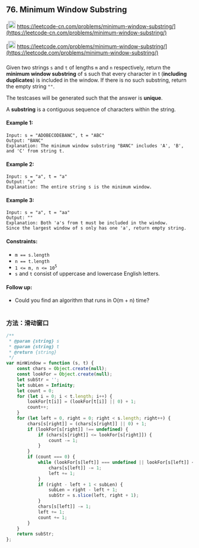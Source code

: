 ## 76. Minimum Window Substring

[<img src="https://static.leetcode-cn.com/cn-mono-assets/production/assets/logo-dark-cn.c42314a8.svg" height="20" /> https://leetcode-cn.com/problems/minimum-window-substring/](https://leetcode-cn.com/problems/minimum-window-substring/)

[<img src="https://assets.leetcode.com/static_assets/public/webpack_bundles/images/logo-dark.e99485d9b.svg" height="20"/> https://leetcode.com/problems/minimum-window-substring/](https://leetcode.com/problems/minimum-window-substring/)

###

Given two strings `s` and `t` of lengths `m` and `n` respectively, return the **minimum window substring** of s such that every character in t (**including duplicates**) is included in the window. If there is no such substring, return the empty string `""`.

The testcases will be generated such that the answer is **unique**.

A **substring** is a contiguous sequence of characters within the string.

#### Example 1:

```
Input: s = "ADOBECODEBANC", t = "ABC"
Output: "BANC"
Explanation: The minimum window substring "BANC" includes 'A', 'B', and 'C' from string t.
```

#### Example 2:

```
Input: s = "a", t = "a"
Output: "a"
Explanation: The entire string s is the minimum window.
```

#### Example 3:

```
Input: s = "a", t = "aa"
Output: ""
Explanation: Both 'a's from t must be included in the window.
Since the largest window of s only has one 'a', return empty string.
```

#### Constraints:

-   `m == s.length`
-   `n == t.length`
-   `1 <= m, n <= 10`<sup>`5`</sup>
-   `s` and `t` consist of uppercase and lowercase English letters.

#### Follow up:

-   Could you find an algorithm that runs in O(m + n) time?

#

### 方法：滑动窗口

```js
/**
 * @param {string} s
 * @param {string} t
 * @return {string}
 */
var minWindow = function (s, t) {
    const chars = Object.create(null);
    const lookFor = Object.create(null);
    let subStr = '';
    let subLen = Infinity;
    let count = 0;
    for (let i = 0; i < t.length; i++) {
        lookFor[t[i]] = (lookFor[t[i]] || 0) + 1;
        count++;
    }
    for (let left = 0, right = 0; right < s.length; right++) {
        chars[s[right]] = (chars[s[right]] || 0) + 1;
        if (lookFor[s[right]] !== undefined) {
            if (chars[s[right]] <= lookFor[s[right]]) {
                count -= 1;
            }
        }
        if (count === 0) {
            while (lookFor[s[left]] === undefined || lookFor[s[left]] < chars[s[left]]) {
                chars[s[left]] -= 1;
                left += 1;
            }
            if (right - left + 1 < subLen) {
                subLen = right - left + 1;
                subStr = s.slice(left, right + 1);
            }
            chars[s[left]] -= 1;
            left += 1;
            count += 1;
        }
    }
    return subStr;
};
```
